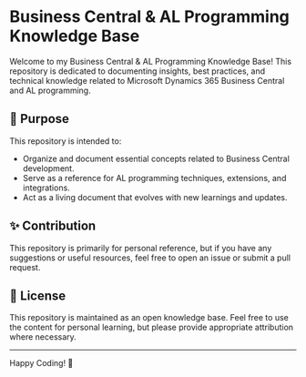 # Business Central & AL Programming Knowledge Base

Welcome to my Business Central & AL Programming Knowledge Base! This repository is dedicated to documenting insights, best practices, and technical knowledge related to Microsoft Dynamics 365 Business Central and AL programming.

## 📌 Purpose
This repository is intended to:
- Organize and document essential concepts related to Business Central development.
- Serve as a reference for AL programming techniques, extensions, and integrations.
- Act as a living document that evolves with new learnings and updates.

## ✨ Contribution
This repository is primarily for personal reference, but if you have any suggestions or useful resources, feel free to open an issue or submit a pull request.

## 📜 License
This repository is maintained as an open knowledge base. Feel free to use the content for personal learning, but please provide appropriate attribution where necessary.

---

Happy Coding! 🚀
